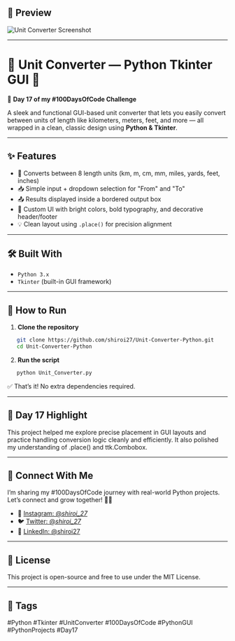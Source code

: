 ## 📸 Preview  
![Unit Converter Screenshot](https://github.com/user-attachments/assets/4f19a97c-9d32-4c4d-91c5-83807b54628a)


---

# 📏 Unit Converter — Python Tkinter GUI 🔄  
🚀 **Day 17 of my #100DaysOfCode Challenge**

A sleek and functional GUI-based unit converter that lets you easily convert between units of length like kilometers, meters, feet, and more — all wrapped in a clean, classic design using **Python & Tkinter**.

---

## ✨ Features

- 🔁 Converts between 8 length units (km, m, cm, mm, miles, yards, feet, inches)
- 📥 Simple input + dropdown selection for "From" and "To"
- 📤 Results displayed inside a bordered output box
- 🎨 Custom UI with bright colors, bold typography, and decorative header/footer
- 💡 Clean layout using `.place()` for precision alignment

---

## 🛠️ Built With

- `Python 3.x`
- `Tkinter` (built-in GUI framework)

---

## 🚀 How to Run

1. **Clone the repository**
```bash
   git clone https://github.com/shiroi27/Unit-Converter-Python.git
   cd Unit-Converter-Python
```
2. **Run the script**
```bash
   python Unit_Converter.py
```

✅ That’s it! No extra dependencies required.

---

## 📅 Day 17 Highlight

This project helped me explore precise placement in GUI layouts and practice handling conversion logic cleanly and efficiently. It also polished my understanding of .place() and ttk.Combobox.

---

## 🤝 Connect With Me

I’m sharing my #100DaysOfCode journey with real-world Python projects.
Let’s connect and grow together! 🌱✨

- 📸 [Instagram: @_shiroi_27_](https://instagram.com/_shiroi_27_)
- 🐦 [Twitter: @_shiroi_27_](https://twitter.com/_shiroi_27_)
- 💼 [LinkedIn: @shiroi27](https://linkedin.com/in/shiroi27)


---

## 📜 License

This project is open-source and free to use under the MIT License.

---

## 📌 Tags

#Python #Tkinter #UnitConverter #100DaysOfCode #PythonGUI #PythonProjects #Day17 
